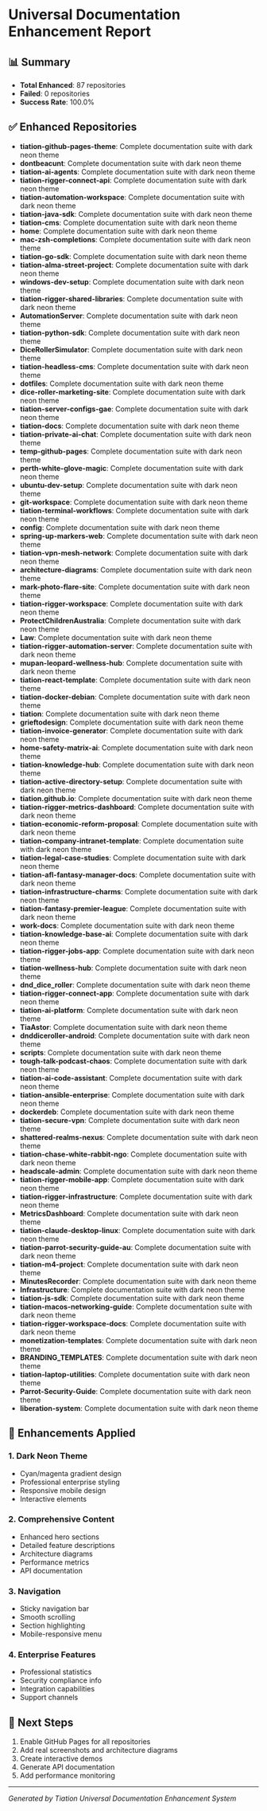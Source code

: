 # Universal Documentation Enhancement Report

## 📊 Summary

- **Total Enhanced**: 87 repositories
- **Failed**: 0 repositories
- **Success Rate**: 100.0%

## ✅ Enhanced Repositories

- **tiation-github-pages-theme**: Complete documentation suite with dark neon theme
- **dontbeacunt**: Complete documentation suite with dark neon theme
- **tiation-ai-agents**: Complete documentation suite with dark neon theme
- **tiation-rigger-connect-api**: Complete documentation suite with dark neon theme
- **tiation-automation-workspace**: Complete documentation suite with dark neon theme
- **tiation-java-sdk**: Complete documentation suite with dark neon theme
- **tiation-cms**: Complete documentation suite with dark neon theme
- **home**: Complete documentation suite with dark neon theme
- **mac-zsh-completions**: Complete documentation suite with dark neon theme
- **tiation-go-sdk**: Complete documentation suite with dark neon theme
- **tiation-alma-street-project**: Complete documentation suite with dark neon theme
- **windows-dev-setup**: Complete documentation suite with dark neon theme
- **tiation-rigger-shared-libraries**: Complete documentation suite with dark neon theme
- **AutomationServer**: Complete documentation suite with dark neon theme
- **tiation-python-sdk**: Complete documentation suite with dark neon theme
- **DiceRollerSimulator**: Complete documentation suite with dark neon theme
- **tiation-headless-cms**: Complete documentation suite with dark neon theme
- **dotfiles**: Complete documentation suite with dark neon theme
- **dice-roller-marketing-site**: Complete documentation suite with dark neon theme
- **tiation-server-configs-gae**: Complete documentation suite with dark neon theme
- **tiation-docs**: Complete documentation suite with dark neon theme
- **tiation-private-ai-chat**: Complete documentation suite with dark neon theme
- **temp-github-pages**: Complete documentation suite with dark neon theme
- **perth-white-glove-magic**: Complete documentation suite with dark neon theme
- **ubuntu-dev-setup**: Complete documentation suite with dark neon theme
- **git-workspace**: Complete documentation suite with dark neon theme
- **tiation-terminal-workflows**: Complete documentation suite with dark neon theme
- **config**: Complete documentation suite with dark neon theme
- **spring-up-markers-web**: Complete documentation suite with dark neon theme
- **tiation-vpn-mesh-network**: Complete documentation suite with dark neon theme
- **architecture-diagrams**: Complete documentation suite with dark neon theme
- **mark-photo-flare-site**: Complete documentation suite with dark neon theme
- **tiation-rigger-workspace**: Complete documentation suite with dark neon theme
- **ProtectChildrenAustralia**: Complete documentation suite with dark neon theme
- **Law**: Complete documentation suite with dark neon theme
- **tiation-rigger-automation-server**: Complete documentation suite with dark neon theme
- **mupan-leopard-wellness-hub**: Complete documentation suite with dark neon theme
- **tiation-react-template**: Complete documentation suite with dark neon theme
- **tiation-docker-debian**: Complete documentation suite with dark neon theme
- **tiation**: Complete documentation suite with dark neon theme
- **grieftodesign**: Complete documentation suite with dark neon theme
- **tiation-invoice-generator**: Complete documentation suite with dark neon theme
- **home-safety-matrix-ai**: Complete documentation suite with dark neon theme
- **tiation-knowledge-hub**: Complete documentation suite with dark neon theme
- **tiation-active-directory-setup**: Complete documentation suite with dark neon theme
- **tiation.github.io**: Complete documentation suite with dark neon theme
- **tiation-rigger-metrics-dashboard**: Complete documentation suite with dark neon theme
- **tiation-economic-reform-proposal**: Complete documentation suite with dark neon theme
- **tiation-company-intranet-template**: Complete documentation suite with dark neon theme
- **tiation-legal-case-studies**: Complete documentation suite with dark neon theme
- **tiation-afl-fantasy-manager-docs**: Complete documentation suite with dark neon theme
- **tiation-infrastructure-charms**: Complete documentation suite with dark neon theme
- **tiation-fantasy-premier-league**: Complete documentation suite with dark neon theme
- **work-docs**: Complete documentation suite with dark neon theme
- **tiation-knowledge-base-ai**: Complete documentation suite with dark neon theme
- **tiation-rigger-jobs-app**: Complete documentation suite with dark neon theme
- **tiation-wellness-hub**: Complete documentation suite with dark neon theme
- **dnd_dice_roller**: Complete documentation suite with dark neon theme
- **tiation-rigger-connect-app**: Complete documentation suite with dark neon theme
- **tiation-ai-platform**: Complete documentation suite with dark neon theme
- **TiaAstor**: Complete documentation suite with dark neon theme
- **dnddiceroller-android**: Complete documentation suite with dark neon theme
- **scripts**: Complete documentation suite with dark neon theme
- **tough-talk-podcast-chaos**: Complete documentation suite with dark neon theme
- **tiation-ai-code-assistant**: Complete documentation suite with dark neon theme
- **tiation-ansible-enterprise**: Complete documentation suite with dark neon theme
- **dockerdeb**: Complete documentation suite with dark neon theme
- **tiation-secure-vpn**: Complete documentation suite with dark neon theme
- **shattered-realms-nexus**: Complete documentation suite with dark neon theme
- **tiation-chase-white-rabbit-ngo**: Complete documentation suite with dark neon theme
- **headscale-admin**: Complete documentation suite with dark neon theme
- **tiation-rigger-mobile-app**: Complete documentation suite with dark neon theme
- **tiation-rigger-infrastructure**: Complete documentation suite with dark neon theme
- **MetricsDashboard**: Complete documentation suite with dark neon theme
- **tiation-claude-desktop-linux**: Complete documentation suite with dark neon theme
- **tiation-parrot-security-guide-au**: Complete documentation suite with dark neon theme
- **tiation-m4-project**: Complete documentation suite with dark neon theme
- **MinutesRecorder**: Complete documentation suite with dark neon theme
- **Infrastructure**: Complete documentation suite with dark neon theme
- **tiation-js-sdk**: Complete documentation suite with dark neon theme
- **tiation-macos-networking-guide**: Complete documentation suite with dark neon theme
- **tiation-rigger-workspace-docs**: Complete documentation suite with dark neon theme
- **monetization-templates**: Complete documentation suite with dark neon theme
- **BRANDING_TEMPLATES**: Complete documentation suite with dark neon theme
- **tiation-laptop-utilities**: Complete documentation suite with dark neon theme
- **Parrot-Security-Guide**: Complete documentation suite with dark neon theme
- **liberation-system**: Complete documentation suite with dark neon theme

## 🔧 Enhancements Applied

### 1. Dark Neon Theme
- Cyan/magenta gradient design
- Professional enterprise styling
- Responsive mobile design
- Interactive elements

### 2. Comprehensive Content
- Enhanced hero sections
- Detailed feature descriptions
- Architecture diagrams
- Performance metrics
- API documentation

### 3. Navigation
- Sticky navigation bar
- Smooth scrolling
- Section highlighting
- Mobile-responsive menu

### 4. Enterprise Features
- Professional statistics
- Security compliance info
- Integration capabilities
- Support channels

## 🚀 Next Steps

1. Enable GitHub Pages for all repositories
2. Add real screenshots and architecture diagrams
3. Create interactive demos
4. Generate API documentation
5. Add performance monitoring

---

*Generated by Tiation Universal Documentation Enhancement System*
